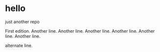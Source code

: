 # hello
just another repo

First edition. 
Another line.
Another line.
Another line.
Another line.
Another line.
Another line.

alternate line.

